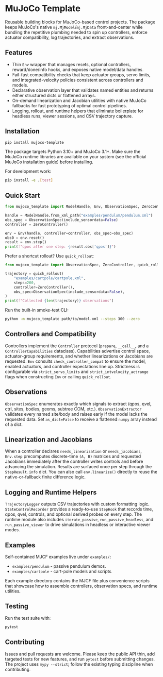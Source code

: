 # MuJoCo Template

Reusable building blocks for MuJoCo-based control projects. The package keeps MuJoCo's native `mj.MjModel`/`mj.MjData` front-and-center while bundling the repetitive plumbing needed to spin up controllers, enforce actuator compatibility, log trajectories, and extract observations.

## Features
- Thin `Env` wrapper that manages resets, optional controllers, reward/done/info hooks, and exposes native model/data handles.
- Fail-fast compatibility checks that keep actuator groups, servo limits, and integrated-velocity policies consistent across controllers and models.
- Declarative observation layer that validates named entities and returns either structured dicts or flattened arrays.
- On-demand linearization and Jacobian utilities with native MuJoCo fallbacks for fast prototyping of optimal control pipelines.
- Logging, rollout, and runtime helpers that eliminate boilerplate for headless runs, viewer sessions, and CSV trajectory capture.

## Installation
```bash
pip install mujoco-template
```

The package targets Python 3.10+ and MuJoCo 3.1+. Make sure the MuJoCo runtime libraries are available on your system (see the official MuJoCo installation guide) before installing.

For development work:
```bash
pip install -e .[test]
```

## Quick Start
```python
from mujoco_template import ModelHandle, Env, ObservationSpec, ZeroController

handle = ModelHandle.from_xml_path("examples/pendulum/pendulum.xml")
obs_spec = ObservationSpec(include_sensordata=False)
controller = ZeroController()

env = Env(handle, controller=controller, obs_spec=obs_spec)
obs0 = env.reset()
result = env.step()
print(f"qpos after one step: {result.obs['qpos']}")
```

Prefer a shortcut rollout? Use `quick_rollout`:
```python
from mujoco_template import ObservationSpec, ZeroController, quick_rollout

trajectory = quick_rollout(
    "examples/cartpole/cartpole.xml",
    steps=200,
    controller=ZeroController(),
    obs_spec=ObservationSpec(include_sensordata=False),
)
print(f"Collected {len(trajectory)} observations")
```

Run the built-in smoke-test CLI:
```bash
python -m mujoco_template path/to/model.xml --steps 300 --zero
```

## Controllers and Compatibility
Controllers implement the `Controller` protocol (`prepare`, `__call__`, and a `ControllerCapabilities` dataclass). Capabilities advertise control space, actuator-group requirements, and whether linearizations or Jacobians are requested. `Env` consults `check_controller_compat` to ensure the model, enabled actuators, and controller expectations line up. Strictness is configurable via `strict_servo_limits` and `strict_intvelocity_actrange` flags when constructing `Env` or calling `quick_rollout`.

## Observations
`ObservationSpec` enumerates exactly which signals to extract (qpos, qvel, ctrl, sites, bodies, geoms, subtree COM, etc.). `ObservationExtractor` validates every named site/body and raises early if the model lacks the requested data. Set `as_dict=False` to receive a flattened `numpy` array instead of a dict.

## Linearization and Jacobians
When a controller declares `needs_linearization` or `needs_jacobians`, `Env.step` precomputes discrete-time `(A, B)` matrices and requested Jacobians immediately after the controller writes controls and before advancing the simulation. Results are surfaced once per step through the `StepResult.info` dict. You can also call `env.linearize()` directly to reuse the native-or-fallback finite difference logic.

## Logging and Runtime Helpers
`TrajectoryLogger` outputs CSV trajectories with custom formatting logic. `StateControlRecorder` provides a ready-to-use `StepHook` that records time, qpos, qvel, controls, and optional derived probes on every step. The runtime module also includes `iterate_passive`, `run_passive_headless`, and `run_passive_viewer` to drive simulations in headless or interactive viewer modes.

## Examples
Self-contained MJCF examples live under `examples/`:
- `examples/pendulum` - passive pendulum demos.
- `examples/cartpole` - cart-pole models and scripts.

Each example directory contains the MJCF file plus convenience scripts that showcase how to assemble controllers, observation specs, and runtime utilities.

## Testing
Run the test suite with:
```bash
pytest
```

## Contributing
Issues and pull requests are welcome. Please keep the public API thin, add targeted tests for new features, and run `pytest` before submitting changes. The project uses `mypy --strict`; follow the existing typing discipline when contributing.

